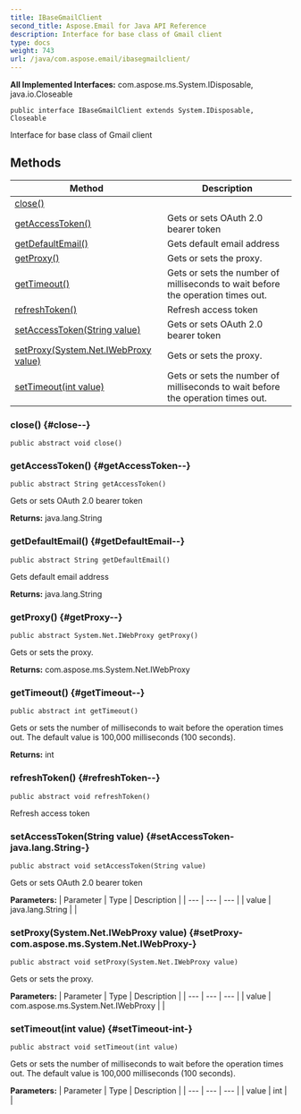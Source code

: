 ```yaml
---
title: IBaseGmailClient
second_title: Aspose.Email for Java API Reference
description: Interface for base class of Gmail client
type: docs
weight: 743
url: /java/com.aspose.email/ibasegmailclient/
---
```


**All Implemented Interfaces:**
com.aspose.ms.System.IDisposable, java.io.Closeable
```
public interface IBaseGmailClient extends System.IDisposable, Closeable
```

Interface for base class of Gmail client
## Methods

| Method | Description |
| --- | --- |
| [close()](#close--) |  |
| [getAccessToken()](#getAccessToken--) | Gets or sets OAuth 2.0 bearer token |
| [getDefaultEmail()](#getDefaultEmail--) | Gets default email address |
| [getProxy()](#getProxy--) | Gets or sets the proxy. |
| [getTimeout()](#getTimeout--) | Gets or sets the number of milliseconds to wait before the operation times out. |
| [refreshToken()](#refreshToken--) | Refresh access token |
| [setAccessToken(String value)](#setAccessToken-java.lang.String-) | Gets or sets OAuth 2.0 bearer token |
| [setProxy(System.Net.IWebProxy value)](#setProxy-com.aspose.ms.System.Net.IWebProxy-) | Gets or sets the proxy. |
| [setTimeout(int value)](#setTimeout-int-) | Gets or sets the number of milliseconds to wait before the operation times out. |
### close() {#close--}
```
public abstract void close()
```




### getAccessToken() {#getAccessToken--}
```
public abstract String getAccessToken()
```


Gets or sets OAuth 2.0 bearer token

**Returns:**
java.lang.String
### getDefaultEmail() {#getDefaultEmail--}
```
public abstract String getDefaultEmail()
```


Gets default email address

**Returns:**
java.lang.String
### getProxy() {#getProxy--}
```
public abstract System.Net.IWebProxy getProxy()
```


Gets or sets the proxy.

**Returns:**
com.aspose.ms.System.Net.IWebProxy
### getTimeout() {#getTimeout--}
```
public abstract int getTimeout()
```


Gets or sets the number of milliseconds to wait before the operation times out. The default value is 100,000 milliseconds (100 seconds).

**Returns:**
int
### refreshToken() {#refreshToken--}
```
public abstract void refreshToken()
```


Refresh access token

### setAccessToken(String value) {#setAccessToken-java.lang.String-}
```
public abstract void setAccessToken(String value)
```


Gets or sets OAuth 2.0 bearer token

**Parameters:**
| Parameter | Type | Description |
| --- | --- | --- |
| value | java.lang.String |  |

### setProxy(System.Net.IWebProxy value) {#setProxy-com.aspose.ms.System.Net.IWebProxy-}
```
public abstract void setProxy(System.Net.IWebProxy value)
```


Gets or sets the proxy.

**Parameters:**
| Parameter | Type | Description |
| --- | --- | --- |
| value | com.aspose.ms.System.Net.IWebProxy |  |

### setTimeout(int value) {#setTimeout-int-}
```
public abstract void setTimeout(int value)
```


Gets or sets the number of milliseconds to wait before the operation times out. The default value is 100,000 milliseconds (100 seconds).

**Parameters:**
| Parameter | Type | Description |
| --- | --- | --- |
| value | int |  |

